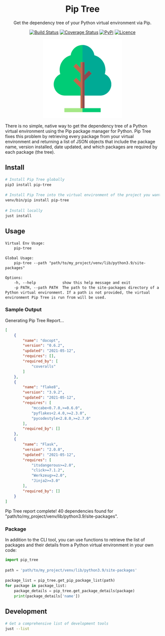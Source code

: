 <div align="center">

# Pip Tree

Get the dependency tree of your Python virtual environment via Pip.

[![Build Status](https://github.com/Justintime50/pip-tree/workflows/build/badge.svg)](https://github.com/Justintime50/pip-tree/actions)
[![Coverage Status](https://coveralls.io/repos/github/Justintime50/pip-tree/badge.svg?branch=main)](https://coveralls.io/github/Justintime50/pip-tree?branch=main)
[![PyPi](https://img.shields.io/pypi/v/pip-tree)](https://pypi.org/project/pip-tree/)
[![Licence](https://img.shields.io/github/license/justintime50/pip-tree)](LICENSE)

<img src="https://raw.githubusercontent.com/justintime50/assets/main/src/pip-tree/showcase.png" alt="Showcase">

</div>

There is no simple, native way to get the dependency tree of a Python virtual environment using the Pip package manager for Python. Pip Tree fixes this problem by retrieving every package from your virtual environment and returning a list of JSON objects that include the package name, version installed, date updated, and which packages are required by each package (the tree).

## Install

```bash
# Install Pip Tree globally
pip3 install pip-tree

# Install Pip Tree into the virtual environment of the project you want to run it on
venv/bin/pip install pip-tree

# Install locally
just install
```

## Usage

```text
Virtual Env Usage:
    pip-tree

Global Usage:
    pip-tree --path "path/to/my_project/venv/lib/python3.9/site-packages"

Options:
    -h, --help            show this help message and exit
    -p PATH, --path PATH  The path to the site-packages directory of a Python virtual environment. If a path is not provided, the virtual environment Pip Tree is run from will be used.
```

### Sample Output

Generating Pip Tree Report...
```json
[
    {
        "name": "docopt",
        "version": "0.6.2",
        "updated": "2021-05-12",
        "requires": [],
        "required_by": [
            "coveralls"
        ]
    },
    {
        "name": "flake8",
        "version": "3.9.2",
        "updated": "2021-05-12",
        "requires": [
            "mccabe<0.7.0,>=0.6.0",
            "pyflakes<2.4.0,>=2.3.0",
            "pycodestyle<2.8.0,>=2.7.0"
        ],
        "required_by": []
    },
    {
        "name": "Flask",
        "version": "2.0.0",
        "updated": "2021-05-12",
        "requires": [
            "itsdangerous>=2.0",
            "click>=7.1.2",
            "Werkzeug>=2.0",
            "Jinja2>=3.0"
        ],
        "required_by": []
    }
]
```
Pip Tree report complete! 40 dependencies found for "path/to/my_project/venv/lib/python3.9/site-packages".

### Package

In addition to the CLI tool, you can use functions to retrieve the list of packages and their details from a Python virtual environment in your own code:

```python
import pip_tree

path = 'path/to/my_project/venv/lib/python3.9/site-packages'

package_list = pip_tree.get_pip_package_list(path)
for package in package_list:
    package_details = pip_tree.get_package_details(package)
    print(package_details['name'])
```

## Development

```bash
# Get a comprehensive list of development tools
just --list
```
